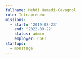 ```yaml
---
fullname: Mehdi Hamadi-Cavagnol
role: Intrapreneur
missions:
  - start: '2019-08-23'
    end: '2022-09-22'
    status: admin
    employer: CGET
startups:
  - monstage
---
```

